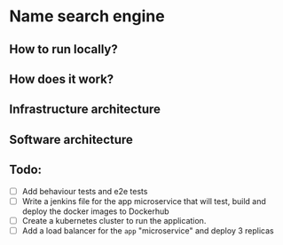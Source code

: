 # Name search engine

## How to run locally?

## How does it work?

## Infrastructure architecture

## Software architecture

## Todo:

- [ ] Add behaviour tests and e2e tests
- [ ] Write a jenkins file for the app microservice that will test, build and deploy the docker images to Dockerhub
- [ ] Create a kubernetes cluster to run the application. 
- [ ] Add a load balancer for the `app` "microservice" and deploy 3 replicas